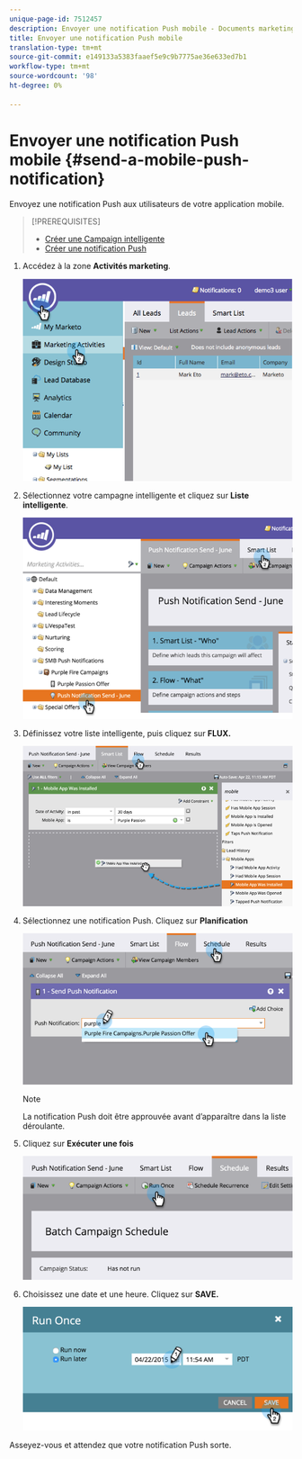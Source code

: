```yaml
---
unique-page-id: 7512457
description: Envoyer une notification Push mobile - Documents marketing - Documentation du produit
title: Envoyer une notification Push mobile
translation-type: tm+mt
source-git-commit: e149133a5383faaef5e9c9b7775ae36e633ed7b1
workflow-type: tm+mt
source-wordcount: '98'
ht-degree: 0%

---
```



# Envoyer une notification Push mobile {#send-a-mobile-push-notification}

Envoyez une notification Push aux utilisateurs de votre application mobile.

>[!PREREQUISITES]
>
>* [Créer une Campaign intelligente](../../../product-docs/core-marketo-concepts/smart-campaigns/creating-a-smart-campaign/create-a-new-smart-campaign.md)
>* [Créer une notification Push](create-a-push-notification.md)

>



1. Accédez à la zone **Activités marketing**.

   ![](assets/image2015-4-22-18-3a31-3a54.png)

1. Sélectionnez votre campagne intelligente et cliquez sur **Liste intelligente**.

   ![](assets/image2015-4-23-17-3a57-3a46.png)

1. Définissez votre liste intelligente, puis cliquez sur **FLUX.**

   ![](assets/image2015-4-22-18-3a33-3a13.png)

1. Sélectionnez une notification Push. Cliquez sur **Planification**

   ![](assets/image2015-4-22-18-3a33-3a38.png)

   >[!NOTE]
   >
   >La notification Push doit être approuvée avant d’apparaître dans la liste déroulante.

1. Cliquez sur **Exécuter une fois**

   ![](assets/image2015-4-23-18-3a0-3a54.png)

1. Choisissez une date et une heure. Cliquez sur **SAVE.**

   ![](assets/image2015-4-23-18-3a1-3a33.png)

Asseyez-vous et attendez que votre notification Push sorte.